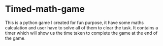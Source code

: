 # Timed-math-game
This is a python game I created for fun purpose, it have some maths calculation and user have to solve all of them to clear the task. It contains a timer which will show us the time taken to complete the game at the end of the game.
